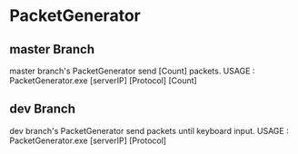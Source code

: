 # PacketGenerator

## master Branch
master branch's PacketGenerator send [Count] packets.
USAGE : PacketGenerator.exe [serverIP] [Protocol] [Count]

## dev Branch
dev branch's PacketGenerator send packets until keyboard input.
USAGE : PacketGenerator.exe [serverIP] [Protocol]
